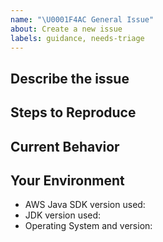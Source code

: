 ```yaml
---
name: "\U0001F4AC General Issue"
about: Create a new issue
labels: guidance, needs-triage
---
```


<!--- Provide a general summary of the issue in the Title above -->

## Describe the issue
<!--- A clear and concise description of the issue -->

## Steps to Reproduce
<!--- Provide a self-contained, concise snippet of code that can be used to reproduce the issue -->
<!--- For more complex issues provide a repo with the smallest reproducible example -->
<!--- Avoid including business logic or unrelated code, it makes diagnosis more difficult -->

## Current Behavior
<!--- Tell us what happens instead of the expected behavior -->

<!--- Include full errors, uncaught exceptions, stack traces, and relevant logs -->
<!--- To turn on SDK logging, follow instructions here: http://docs.aws.amazon.com/sdk-for-java/v1/developer-guide/java-dg-logging.html -->
<!--- If service responses are relevant, please include wirelogs -->

## Your Environment
<!--- Include as many relevant details about the environment where the bug was discovered -->
* AWS Java SDK version used:
* JDK version used:
* Operating System and version:
